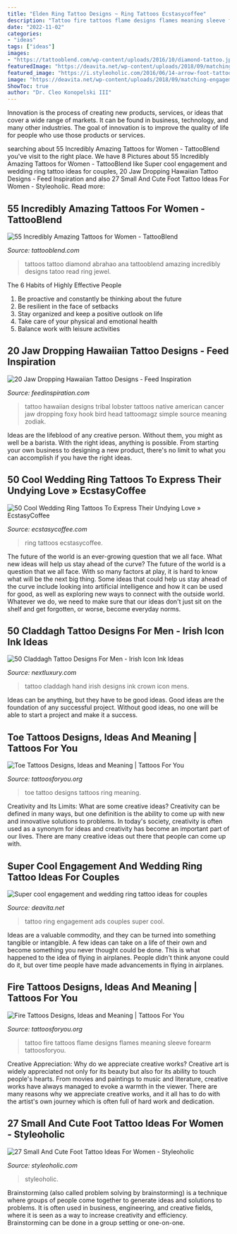 ```yaml
---
title: "Elden Ring Tattoo Designs ~ Ring Tattoos Ecstasycoffee"
description: "Tattoo fire tattoos flame designs flames meaning sleeve forearm tattoosforyou"
date: "2022-11-02"
categories:
- "ideas"
tags: ["ideas"]
images:
- "https://tattooblend.com/wp-content/uploads/2016/10/diamond-tattoo.jpg"
featuredImage: "https://deavita.net/wp-content/uploads/2018/09/matching-engagement-and-wedding-ring-tattoo-ideas-for-men-and-women.jpg"
featured_image: "https://i.styleoholic.com/2016/06/14-arrow-foot-tattoo.jpg"
image: "https://deavita.net/wp-content/uploads/2018/09/matching-engagement-and-wedding-ring-tattoo-ideas-for-men-and-women.jpg"
ShowToc: true
author: "Dr. Cleo Konopelski III"
---
```



Innovation is the process of creating new products, services, or ideas that cover a wide range of markets. It can be found in business, technology, and many other industries. The goal of innovation is to improve the quality of life for people who use those products or services.

	

		
searching about 55 Incredibly Amazing Tattoos for Women - TattooBlend you've visit to the right place. We have 8 Pictures about 55 Incredibly Amazing Tattoos for Women - TattooBlend like Super cool engagement and wedding ring tattoo ideas for couples, 20 Jaw Dropping Hawaiian Tattoo Designs - Feed Inspiration and also 27 Small And Cute Foot Tattoo Ideas For Women - Styleoholic. Read more:
		
    
## 55 Incredibly Amazing Tattoos For Women - TattooBlend

<img loading=lazy src="https://tattooblend.com/wp-content/uploads/2016/10/diamond-tattoo.jpg" onerror="this.onerror=null;this.src='https://tse2.mm.bing.net/th?id=OIP.70c2Fl_xzw0QPk3A3NjvNwHaHX&amp;pid=15.1';" alt="55 Incredibly Amazing Tattoos for Women - TattooBlend">

_Source: tattooblend.com_

>tattoos tattoo diamond abrahao ana tattooblend amazing incredibly designs tatoo read ring jewel. 

	

The 6 Habits of Highly Effective People
1. Be proactive and constantly be thinking about the future 
2. Be resilient in the face of setbacks 
3. Stay organized and keep a positive outlook on life 
4. Take care of your physical and emotional health 
5. Balance work with leisure activities 

    
## 20 Jaw Dropping Hawaiian Tattoo Designs - Feed Inspiration

<img loading=lazy src="http://feedinspiration.com/wp-content/uploads/2016/03/hawaiian-tattoo-1.jpg" onerror="this.onerror=null;this.src='https://tse1.mm.bing.net/th?id=OIP.dyiGYUPPZG0loZz_MV_aJAHaLH&amp;pid=15.1';" alt="20 Jaw Dropping Hawaiian Tattoo Designs - Feed Inspiration">

_Source: feedinspiration.com_

>tattoo hawaiian designs tribal lobster tattoos native american cancer jaw dropping foxy hook bird head tattoomagz simple source meaning zodiak. 

	

Ideas are the lifeblood of any creative person. Without them, you might as well be a barista. With the right ideas, anything is possible. From starting your own business to designing a new product, there's no limit to what you can accomplish if you have the right ideas.

    
## 50 Cool Wedding Ring Tattoos To Express Their Undying Love » EcstasyCoffee

<img loading=lazy src="https://i1.wp.com/www.ecstasycoffee.com/wp-content/uploads/2016/09/Wedding-Ring-Tattoos-29.jpg" onerror="this.onerror=null;this.src='https://tse1.mm.bing.net/th?id=OIP.Y-Y1leCUirU_5szwCDBJTAHaHa&amp;pid=15.1';" alt="50 Cool Wedding Ring Tattoos To Express Their Undying Love » EcstasyCoffee">

_Source: ecstasycoffee.com_

>ring tattoos ecstasycoffee. 

	

The future of the world is an ever-growing question that we all face. What new ideas will help us stay ahead of the curve?
The future of the world is a question that we all face. With so many factors at play, it is hard to know what will be the next big thing. Some ideas that could help us stay ahead of the curve include looking into artificial intelligence and how it can be used for good, as well as exploring new ways to connect with the outside world. Whatever we do, we need to make sure that our ideas don't just sit on the shelf and get forgotten, or worse, become everyday norms.

    
## 50 Claddagh Tattoo Designs For Men - Irish Icon Ink Ideas

<img loading=lazy src="http://nextluxury.com/wp-content/uploads/cool-claddagh-hand-tattoo-on-man.jpg" onerror="this.onerror=null;this.src='https://tse4.mm.bing.net/th?id=OIP.y0obSsx__sx6VOwzXa5KNgHaHa&amp;pid=15.1';" alt="50 Claddagh Tattoo Designs For Men - Irish Icon Ink Ideas">

_Source: nextluxury.com_

>tattoo claddagh hand irish designs ink crown icon mens. 

	

Ideas can be anything, but they have to be good ideas. Good ideas are the foundation of any successful project. Without good ideas, no one will be able to start a project and make it a success.

    
## Toe Tattoos Designs, Ideas And Meaning | Tattoos For You

<img loading=lazy src="http://www.tattoosforyou.org/wp-content/uploads/2016/03/Toe-Ring-Tattoo.jpg" onerror="this.onerror=null;this.src='https://tse4.mm.bing.net/th?id=OIP.nX7qW7lR0HILRH0FHxwi3wHaLG&amp;pid=15.1';" alt="Toe Tattoos Designs, Ideas and Meaning | Tattoos For You">

_Source: tattoosforyou.org_

>toe tattoo designs tattoos ring meaning. 

	

Creativity and Its Limits: What are some creative ideas?
Creativity can be defined in many ways, but one definition is the ability to come up with new and innovative solutions to problems. In today's society, creativity is often used as a synonym for ideas and creativity has become an important part of our lives. There are many creative ideas out there that people can come up with.

    
## Super Cool Engagement And Wedding Ring Tattoo Ideas For Couples

<img loading=lazy src="https://deavita.net/wp-content/uploads/2018/09/matching-engagement-and-wedding-ring-tattoo-ideas-for-men-and-women.jpg" onerror="this.onerror=null;this.src='https://tse4.mm.bing.net/th?id=OIP.myRrh-Zggb4yTRsFRxvTagHaE7&amp;pid=15.1';" alt="Super cool engagement and wedding ring tattoo ideas for couples">

_Source: deavita.net_

>tattoo ring engagement ads couples super cool. 

	

Ideas are a valuable commodity, and they can be turned into something tangible or intangible. A few ideas can take on a life of their own and become something you never thought could be done. This is what happened to the idea of flying in airplanes. People didn't think anyone could do it, but over time people have made advancements in flying in airplanes.

    
## Fire Tattoos Designs, Ideas And Meaning | Tattoos For You

<img loading=lazy src="http://www.tattoosforyou.org/wp-content/uploads/2016/05/Tattoo-Fire.jpg" onerror="this.onerror=null;this.src='https://tse1.mm.bing.net/th?id=OIP.WlPwWCRO4QWMp-DP_FuKVwHaJ4&amp;pid=15.1';" alt="Fire Tattoos Designs, Ideas and Meaning | Tattoos For You">

_Source: tattoosforyou.org_

>tattoo fire tattoos flame designs flames meaning sleeve forearm tattoosforyou. 

	

Creative Appreciation: Why do we appreciate creative works?
Creative art is widely appreciated not only for its beauty but also for its ability to touch people's hearts. From movies and paintings to music and literature, creative works have always managed to evoke a warmth in the viewer. There are many reasons why we appreciate creative works, and it all has to do with the artist's own journey which is often full of hard work and dedication.

    
## 27 Small And Cute Foot Tattoo Ideas For Women - Styleoholic

<img loading=lazy src="https://i.styleoholic.com/2016/06/14-arrow-foot-tattoo.jpg" onerror="this.onerror=null;this.src='https://tse3.mm.bing.net/th?id=OIP.rqVKGeTvWVZCRt-3lZz9wgHaNK&amp;pid=15.1';" alt="27 Small And Cute Foot Tattoo Ideas For Women - Styleoholic">

_Source: styleoholic.com_

>styleoholic. 

	

Brainstorming (also called problem solving by brainstorming) is a technique where groups of people come together to generate ideas and solutions to problems. It is often used in business, engineering, and creative fields, where it is seen as a way to increase creativity and efficiency. Brainstorming can be done in a group setting or one-on-one.

